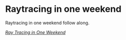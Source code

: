 # Raytracing in one weekend

Raytracing in one weekend follow along.

[_Ray Tracing in One Weekend_](https://raytracing.github.io/books/RayTracingInOneWeekend.html)
